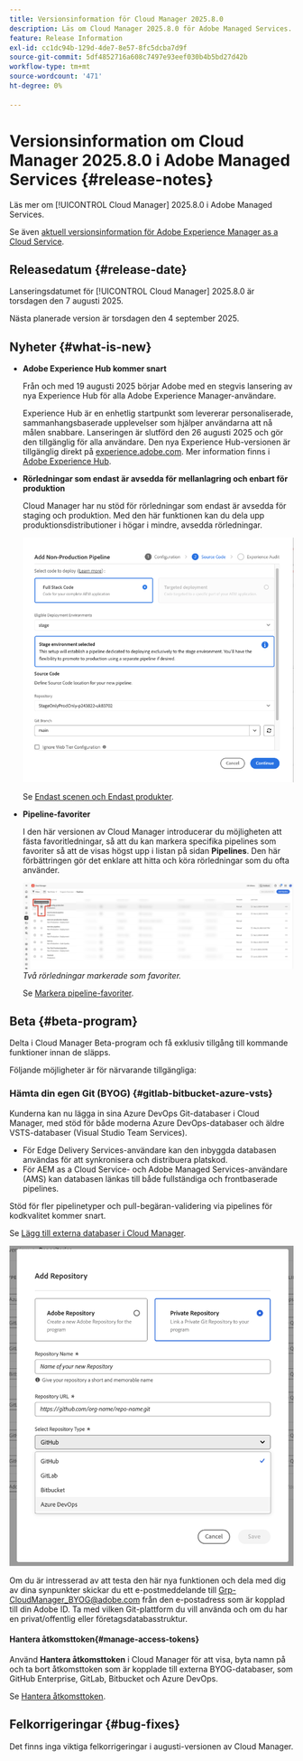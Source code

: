 ```yaml
---
title: Versionsinformation för Cloud Manager 2025.8.0
description: Läs om Cloud Manager 2025.8.0 för Adobe Managed Services.
feature: Release Information
exl-id: cc1dc94b-129d-4de7-8e57-8fc5dcba7d9f
source-git-commit: 5df4852716a608c7497e93eef030b4b5bd27d42b
workflow-type: tm+mt
source-wordcount: '471'
ht-degree: 0%

---
```


# Versionsinformation om Cloud Manager 2025.8.0 i Adobe Managed Services {#release-notes}

<!-- RELEASE WIKI  https://wiki.corp.adobe.com/display/DMSArchitecture/Cloud+Manager+2025.04.0+Release -->

Läs mer om [!UICONTROL Cloud Manager] 2025.8.0 i Adobe Managed Services.

Se även [aktuell versionsinformation för Adobe Experience Manager as a Cloud Service](https://experienceleague.adobe.com/sv/docs/experience-manager-cloud-service/content/release-notes/home).

## Releasedatum {#release-date}

Lanseringsdatumet för [!UICONTROL Cloud Manager] 2025.8.0 är torsdagen den 7 augusti 2025.

<!-- There are no significant new features or bug fixes in the May Cloud Manager release. -->

Nästa planerade version är torsdagen den 4 september 2025.

<!-- SAVE FOR FUTURE POSSIBLE USE There are no significant new features or bug fixes in the May Cloud Manager release. -->


## Nyheter {#what-is-new}

* **Adobe Experience Hub kommer snart**

  Från och med 19 augusti 2025 börjar Adobe med en stegvis lansering av nya Experience Hub för alla Adobe Experience Manager-användare.

  Experience Hub är en enhetlig startpunkt som levererar personaliserade, sammanhangsbaserade upplevelser som hjälper användarna att nå målen snabbare. Lanseringen är slutförd den 26 augusti 2025 och gör den tillgänglig för alla användare. Den nya Experience Hub-versionen är tillgänglig direkt på [experience.adobe.com](https://experience.adobe.com/). Mer information finns i [Adobe Experience Hub](https://experienceleague.adobe.com/sv/docs/experience-manager-65/content/experience-hub/experience-hub).

* **Rörledningar som endast är avsedda för mellanlagring och enbart för produktion**

  Cloud Manager har nu stöd för rörledningar som endast är avsedda för staging och produktion. Med den här funktionen kan du dela upp produktionsdistributioner i högar i mindre, avsedda rörledningar. <!-- This feature went into GA from Private beta in the June 5, 2025 CM release -->

  ![Lägg till en icke-produktionsförloppsdialogruta med alternativknappen Full Stack Code markerad och scenmiljön markerad](/help/release-notes/assets/add-non-production-pipeline.png)

  Se [Endast scenen och Endast produkter](/help/using/stage-prod-only.md).

* **Pipeline-favoriter**

  I den här versionen av Cloud Manager introducerar du möjligheten att fästa favoritledningar, så att du kan markera specifika pipelines som favoriter så att de visas högst upp i listan på sidan **Pipelines**. Den här förbättringen gör det enklare att hitta och köra rörledningar som du ofta använder. <!-- CMGR-68293 -->

  ![Rörledningar markerade som favoriter](/help/release-notes/assets/pipeline-favorites.png) *Två rörledningar markerade som favoriter.*

  Se [Markera pipeline-favoriter](/help/using/managing-pipelines.md#pipeline-favorites).


## Beta {#beta-program}

Delta i Cloud Manager Beta-program och få exklusiv tillgång till kommande funktioner innan de släpps.

Följande möjligheter är för närvarande tillgängliga:


### Hämta din egen Git (BYOG) {#gitlab-bitbucket-azure-vsts}

<!-- BOTH CS & AMS -->

Kunderna kan nu lägga in sina Azure DevOps Git-databaser i Cloud Manager, med stöd för både moderna Azure DevOps-databaser och äldre VSTS-databaser (Visual Studio Team Services).

* För Edge Delivery Services-användare kan den inbyggda databasen användas för att synkronisera och distribuera platskod.
* För AEM as a Cloud Service- och Adobe Managed Services-användare (AMS) kan databasen länkas till både fullständiga och frontbaserade pipelines.

Stöd för fler pipelinetyper och pull-begäran-validering via pipelines för kodkvalitet kommer snart.

Se [Lägg till externa databaser i Cloud Manager](/help/managing-code/external-repositories.md).

![Dialogrutan Lägg till databas](/help/release-notes/assets/azure-repo.png)

Om du är intresserad av att testa den här nya funktionen och dela med dig av dina synpunkter skickar du ett e-postmeddelande till [Grp-CloudManager_BYOG@adobe.com](mailto:grp-cloudmanager_byog@adobe.com) från den e-postadress som är kopplad till din Adobe ID. Ta med vilken Git-plattform du vill använda och om du har en privat/offentlig eller företagsdatabasstruktur.

#### Hantera åtkomsttoken{#manage-access-tokens}

Använd **Hantera åtkomsttoken** i Cloud Manager för att visa, byta namn på och ta bort åtkomsttoken som är kopplade till externa BYOG-databaser, som GitHub Enterprise, GitLab, Bitbucket och Azure DevOps.

Se [Hantera åtkomsttoken](/help/managing-code/manage-access-tokens.md).

<!-- If you are interested in testing this new feature and sharing your feedback, send an email to [Grp-CloudManager_BYOG@adobe.com](mailto:grp-cloudmanager_byog@adobe.com) from your email address associated with your Adobe ID. -->

## Felkorrigeringar {#bug-fixes}

Det finns inga viktiga felkorrigeringar i augusti-versionen av Cloud Manager.

<!--
Known Issues {#known-issues}

* A -->
